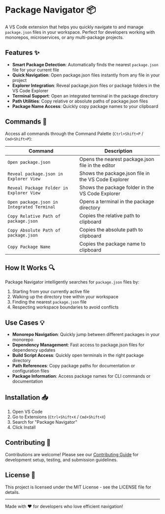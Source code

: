 # Package Navigator 📦

A VS Code extension that helps you quickly navigate to and manage `package.json` files in your workspace. Perfect for developers working with monorepos, microservices, or any multi-package projects.

## Features ✨

- **Smart Package Detection**: Automatically finds the nearest `package.json` file for your current file
- **Quick Navigation**: Open package.json files instantly from any file in your project
- **Explorer Integration**: Reveal package.json files or package folders in the VS Code Explorer
- **Terminal Support**: Open an integrated terminal in the package directory
- **Path Utilities**: Copy relative or absolute paths of package.json files
- **Package Name Access**: Quickly copy package names to your clipboard

## Commands 🚀

Access all commands through the Command Palette (`Ctrl+Shift+P` / `Cmd+Shift+P`):

| Command                                    | Description                                         |
| ------------------------------------------ | --------------------------------------------------- |
| `Open package.json`                        | Opens the nearest package.json file in the editor   |
| `Reveal package.json in Explorer View`     | Shows the package.json file in the VS Code Explorer |
| `Reveal Package Folder in Explorer View`   | Shows the package folder in the VS Code Explorer    |
| `Open package.json in Integrated Terminal` | Opens a terminal in the package directory           |
| `Copy Relative Path of package.json`       | Copies the relative path to clipboard               |
| `Copy Absolute Path of package.json`       | Copies the absolute path to clipboard               |
| `Copy Package Name`                        | Copies the package name to clipboard                |

## How It Works 🔍

Package Navigator intelligently searches for `package.json` files by:

1. Starting from your currently active file
2. Walking up the directory tree within your workspace
3. Finding the nearest `package.json` file
4. Respecting workspace boundaries to avoid conflicts

## Use Cases 💡

- **Monorepo Navigation**: Quickly jump between different packages in your monorepo
- **Dependency Management**: Fast access to package.json files for dependency updates
- **Build Script Access**: Quickly open terminals in the right package directory
- **Path References**: Copy package paths for documentation or configuration files
- **Package Information**: Access package names for CLI commands or documentation

## Installation 📥

1. Open VS Code
2. Go to Extensions (`Ctrl+Shift+X` / `Cmd+Shift+X`)
3. Search for "Package Navigator"
4. Click Install

## Contributing 🤝

Contributions are welcome! Please see our [Contributing Guide](CONTRIBUTING.md) for development setup, testing, and submission guidelines.

## License 📄

This project is licensed under the MIT License - see the LICENSE file for details.

---

Made with ❤️ for developers who love efficient navigation!
